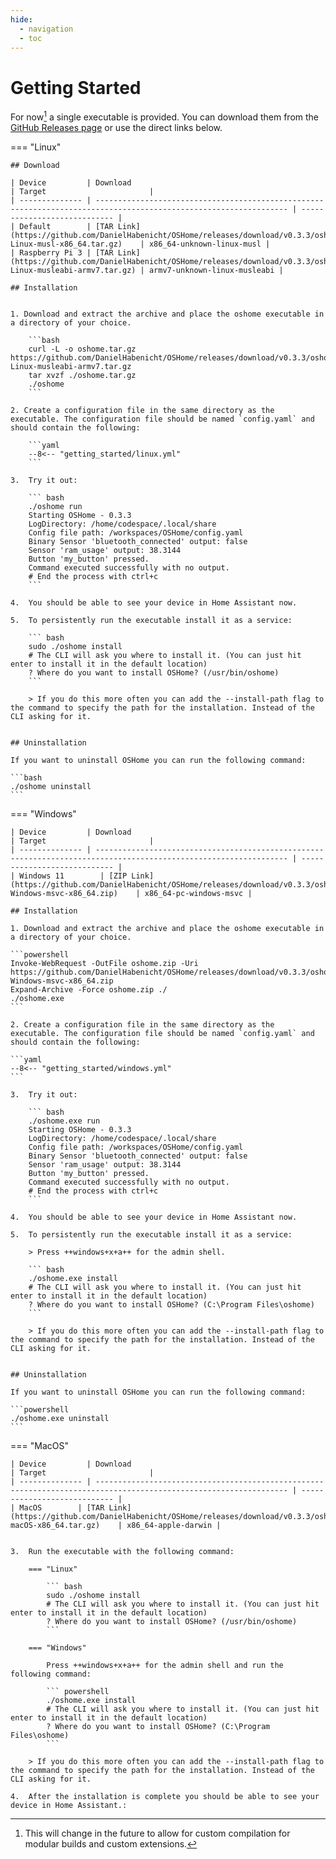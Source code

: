 ```yaml
---
hide:
  - navigation
  - toc
---
```


# Getting Started

For now[^1] a single executable is provided. You can download them from the [GitHub Releases page](https://github.com/DanielHabenicht/OSHome/releases) or use the direct links below.


<!-- x-release-please-start-version -->

=== "Linux"

    ## Download 

    | Device         | Download                                                                                                          | Target                       |
    | -------------- | ----------------------------------------------------------------------------------------------------------------- | ---------------------------- |
    | Default        | [TAR Link](https://github.com/DanielHabenicht/OSHome/releases/download/v0.3.3/oshome-Linux-musl-x86_64.tar.gz)    | x86_64-unknown-linux-musl |
    | Raspberry Pi 3 | [TAR Link](https://github.com/DanielHabenicht/OSHome/releases/download/v0.3.3/oshome-Linux-musleabi-armv7.tar.gz) | armv7-unknown-linux-musleabi |

    ## Installation


    1. Download and extract the archive and place the oshome executable in a directory of your choice.

        ```bash
        curl -L -o oshome.tar.gz https://github.com/DanielHabenicht/OSHome/releases/download/v0.3.3/oshome-Linux-musleabi-armv7.tar.gz
        tar xvzf ./oshome.tar.gz
        ./oshome
        ```

    2. Create a configuration file in the same directory as the executable. The configuration file should be named `config.yaml` and should contain the following:

        ```yaml
        --8<-- "getting_started/linux.yml"
        ```

    3.  Try it out:

        ``` bash
        ./oshome run
        Starting OSHome - 0.3.3
        LogDirectory: /home/codespace/.local/share
        Config file path: /workspaces/OSHome/config.yaml
        Binary Sensor 'bluetooth_connected' output: false
        Sensor 'ram_usage' output: 38.3144
        Button 'my_button' pressed.
        Command executed successfully with no output.
        # End the process with ctrl+c
        ```

    4.  You should be able to see your device in Home Assistant now.

    5.  To persistently run the executable install it as a service:

        ``` bash
        sudo ./oshome install
        # The CLI will ask you where to install it. (You can just hit enter to install it in the default location)
        ? Where do you want to install OSHome? (/usr/bin/oshome)
        ```

        > If you do this more often you can add the --install-path flag to the command to specify the path for the installation. Instead of the CLI asking for it.


    ## Uninstallation

    If you want to uninstall OSHome you can run the following command:

    ```bash
    ./oshome uninstall
    ```


=== "Windows"

    | Device         | Download                                                                                                          | Target                       |
    | -------------- | ----------------------------------------------------------------------------------------------------------------- | ---------------------------- |
    | Windows 11        | [ZIP Link](https://github.com/DanielHabenicht/OSHome/releases/download/v0.3.3/oshome-Windows-msvc-x86_64.zip)    | x86_64-pc-windows-msvc |

    ## Installation

    1. Download and extract the archive and place the oshome executable in a directory of your choice.

    ```powershell
    Invoke-WebRequest -OutFile oshome.zip -Uri https://github.com/DanielHabenicht/OSHome/releases/download/v0.3.3/oshome-Windows-msvc-x86_64.zip
    Expand-Archive -Force oshome.zip ./
    ./oshome.exe
    ```

    2. Create a configuration file in the same directory as the executable. The configuration file should be named `config.yaml` and should contain the following:

    ```yaml
    --8<-- "getting_started/windows.yml"
    ```

    3.  Try it out:

        ``` bash
        ./oshome.exe run
        Starting OSHome - 0.3.3
        LogDirectory: /home/codespace/.local/share
        Config file path: /workspaces/OSHome/config.yaml
        Binary Sensor 'bluetooth_connected' output: false
        Sensor 'ram_usage' output: 38.3144
        Button 'my_button' pressed.
        Command executed successfully with no output.
        # End the process with ctrl+c
        ```

    4.  You should be able to see your device in Home Assistant now.

    5.  To persistently run the executable install it as a service:

        > Press ++windows+x+a++ for the admin shell.

        ``` bash
        ./oshome.exe install
        # The CLI will ask you where to install it. (You can just hit enter to install it in the default location)
        ? Where do you want to install OSHome? (C:\Program Files\oshome)
        ```

        > If you do this more often you can add the --install-path flag to the command to specify the path for the installation. Instead of the CLI asking for it.


    ## Uninstallation

    If you want to uninstall OSHome you can run the following command:

    ```powershell
    ./oshome.exe uninstall
    ```


=== "MacOS"

    | Device         | Download                                                                                                          | Target                       |
    | -------------- | ----------------------------------------------------------------------------------------------------------------- | ---------------------------- |
    | MacOS        | [TAR Link](https://github.com/DanielHabenicht/OSHome/releases/download/v0.3.3/oshome-macOS-x86_64.tar.gz)    | x86_64-apple-darwin |


    3.  Run the executable with the following command:

        === "Linux"

            ``` bash
            sudo ./oshome install
            # The CLI will ask you where to install it. (You can just hit enter to install it in the default location)
            ? Where do you want to install OSHome? (/usr/bin/oshome)
            ```

        === "Windows"

            Press ++windows+x+a++ for the admin shell and run the following command:

            ``` powershell
            ./oshome.exe install
            # The CLI will ask you where to install it. (You can just hit enter to install it in the default location)
            ? Where do you want to install OSHome? (C:\Program Files\oshome)
            ```

        > If you do this more often you can add the --install-path flag to the command to specify the path for the installation. Instead of the CLI asking for it.

    4.  After the installation is complete you should be able to see your device in Home Assistant.:


<!-- x-release-please-end -->





[^1]: This will change in the future to allow for custom compilation for modular builds and custom extensions.
